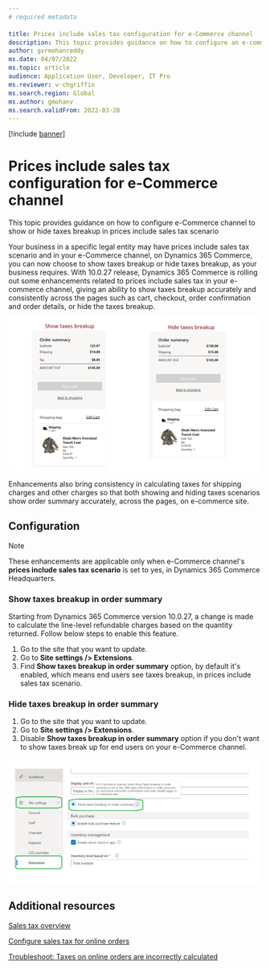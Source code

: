 ```yaml
---
# required metadata

title: Prices include sales tax configuration for e-Commerce channel
description: This topic provides guidance on how to configure an e-commerce channel to show or hide taxes breakup in prices include sales tax scenario.
author: gvrmohanreddy
ms.date: 04/07/2022
ms.topic: article
audience: Application User, Developer, IT Pro
ms.reviewer: v-chgriffin
ms.search.region: Global
ms.author: gmohanv
ms.search.validFrom: 2022-03-28
---
```


[!include [banner](includes/banner.md)]

# Prices include sales tax configuration for e-Commerce channel

This topic provides guidance on how to configure e-Commerce channel to show or hide taxes breakup in prices include sales tax scenario

Your business in a specific legal entity may have prices include sales tax scenario and in your e-Commerce channel, on Dynamics 365 Commerce, you can now choose to show taxes breakup or hide taxes breakup, as your business requires. With 10.0.27 release, Dynamics 365 Commerce is rolling out some enhancements related to prices include sales tax in your e-commerce channel, giving an ability to show taxes breakup accurately and consistently across the pages such as cart, checkout, order confirmation and order details, or hide the taxes breakup. 

![Examples of cart with tax breakup shown and hidden](media/prices-include-sales-tax-e-Commerce.png)

Enhancements also bring consistency in calculating taxes for shipping charges and other charges so that both showing and hiding taxes scenarios show order summary accurately, across the pages, on e-commerce site. 

## Configuration

> [!NOTE]
> These enhancements are applicable only when e-Commerce channel's **prices include sales tax scenario** is set to yes, in Dynamics 365 Commerce Headquarters. 

### Show taxes breakup in order summary

Starting from Dynamics 365 Commerce version 10.0.27, a change is made to calculate the line-level refundable charges based on the quantity returned.  Follow below steps to enable this feature.

1. Go to the site that you want to update.
1. Go to **Site settings /> Extensions**.
1. Find **Show taxes breakup in order summary** option, by default it's enabled, which means end users see taxes breakup, in prices include sales tax scenario. 


### Hide taxes breakup in order summary

1. Go to the site that you want to update.
1. Go to **Site settings /> Extensions**.
1. Disable  **Show taxes breakup in order summary** option if you don't want to show taxes break up for end users on your e-Commerce channel. 

![Show taxes breakup in order summary option highlighted in site builder](media/prices-include-sales-tax-e-Commerce-site-settings.png)

## Additional resources

[Sales tax overview](/finance/general-ledger/indirect-taxes-overview)

[Configure sales tax for online orders](sales-tax-config.md)

[Troubleshoot: Taxes on online orders are incorrectly calculated](troubleshoot/tax-miscalculated-online-order.md)
